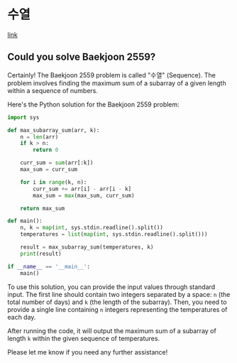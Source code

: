 # 수열 

[link](https://www.acmicpc.net/problem/2559)

## Could you solve Baekjoon 2559?

Certainly! The Baekjoon 2559 problem is called "수열" (Sequence). The problem involves finding the maximum sum of a subarray of a given length within a sequence of numbers.

Here's the Python solution for the Baekjoon 2559 problem:

```python
import sys

def max_subarray_sum(arr, k):
    n = len(arr)
    if k > n:
        return 0

    curr_sum = sum(arr[:k])
    max_sum = curr_sum

    for i in range(k, n):
        curr_sum += arr[i] - arr[i - k]
        max_sum = max(max_sum, curr_sum)

    return max_sum

def main():
    n, k = map(int, sys.stdin.readline().split())
    temperatures = list(map(int, sys.stdin.readline().split()))

    result = max_subarray_sum(temperatures, k)
    print(result)

if __name__ == '__main__':
    main()
```

To use this solution, you can provide the input values through standard input. The first line should contain two integers separated by a space: `n` (the total number of days) and `k` (the length of the subarray). Then, you need to provide a single line containing `n` integers representing the temperatures of each day.

After running the code, it will output the maximum sum of a subarray of length `k` within the given sequence of temperatures.

Please let me know if you need any further assistance!
